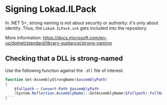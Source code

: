 # Signing Lokad.ILPack

In .NET 5+, strong naming is not about security or authority: it's only about identity. Thus, the `Lokad.ILPack.snk` gets included into the repository.

More information:
<https://docs.microsoft.com/en-us/dotnet/standard/library-guidance/strong-naming>

## Checking that a DLL is strong-named

Use the following function against the `.dll` file of interest:

```powershell
function Get-AssemblyStrongName($assemblyPath)
{
    $fullpath = Convert-Path $assemblyPath
    [System.Reflection.AssemblyName]::GetAssemblyName($fullpath).FullName
}```
